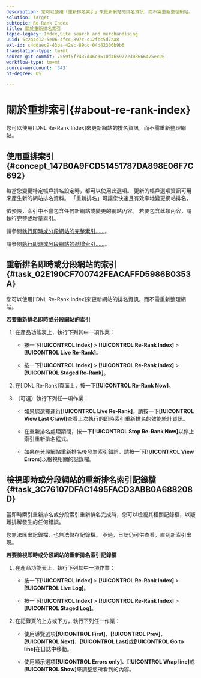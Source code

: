 ```yaml
---
description: 您可以使用「重新排名索引」來更新網站的排名資訊，而不需重新整理網站。
solution: Target
subtopic: Re-Rank Index
title: 關於重新排名索引
topic-legacy: Index,Site search and merchandising
uuid: 5c2a4c12-5e06-4fcc-897c-c12fcc5d7aa8
exl-id: c4ddaec9-43ba-42ec-89dc-04d42306b9b6
translation-type: tm+mt
source-git-commit: 7559f5f7437d46e3510d4659772308666425ec96
workflow-type: tm+mt
source-wordcount: '343'
ht-degree: 0%

---
```


# 關於重排索引{#about-re-rank-index}

您可以使用[!DNL Re-Rank Index]來更新網站的排名資訊，而不需重新整理網站。

## 使用重排索引{#concept_147B0A9FCD51451787DA898E06F7C692}

每當您變更特定帳戶排名設定時，都可以使用此選項。 更新的帳戶選項資訊可用來產生新的網站排名資料。 「重新排名」可讓您快速且有效率地變更網站排名。

依預設，索引中不會包含任何新網站或變更的網站內容。 若要包含此類內容，請執行完整或增量索引。

請參閱[執行即時或分段網站的完整索引……](../c-about-index-menu/c-about-full-index.md#task_F7FE04D8A1654A7787FCCA31B45EB42D)。

請參閱[執行即時或分段網站的遞增索引……](../c-about-index-menu/c-about-incremental-index.md#task_9BFB6157F3884B2FAECB7E0E9CA318CB)。

## 重新排名即時或分段網站的索引{#task_02E190CF700742FEACAFFD5986B0353A}

您可以使用[!DNL Re-Rank Index]來更新網站的排名資訊，而不需重新整理網站。

**若要重新排名即時或分段網站的索引**

1. 在產品功能表上，執行下列其中一項作業：

   * 按一下&#x200B;**[!UICONTROL Index]** > **[!UICONTROL Re-Rank Index]** > **[!UICONTROL Live Re-Rank]**。

   * 按一下&#x200B;**[!UICONTROL Index]** > **[!UICONTROL Re-Rank Index]** > **[!UICONTROL Staged Re-Rank]**。

1. 在[!DNL Re-Rank]頁面上，按一下&#x200B;**[!UICONTROL Re-Rank Now]**。
1. （可選）執行下列任一項作業：

   * 如果您選擇運行&#x200B;**[!UICONTROL Live Re-Rank]**，請按一下&#x200B;**[!UICONTROL View Last Crawl]**&#x200B;查看上次執行的即時索引重新排名的效能統計資訊。

   * 在重新排名處理期間，按一下&#x200B;**[!UICONTROL Stop Re-Rank Now]**&#x200B;以停止索引重新排名程式。
   * 如果在分段網站重新排名後發生索引錯誤，請按一下&#x200B;**[!UICONTROL View Errors]**&#x200B;以檢視相關的記錄檔。

## 檢視即時或分段網站的重新排名索引記錄檔{#task_3C76107DFAC1495FACD3ABB0A688208D}

當即時索引重新排名或分段索引重新排名完成時，您可以檢視其相關記錄檔，以疑難排解發生的任何錯誤。

您無法匯出記錄檔，也無法儲存記錄檔。 不過，日誌仍可供查看，直到新索引出現。

**若要檢視即時或分段網站的重新排名索引記錄檔**

1. 在產品功能表上，執行下列其中一項作業：

   * 按一下&#x200B;**[!UICONTROL Index]** > **[!UICONTROL Re-Rank Index]** > **[!UICONTROL Live Log]**。

   * 按一下&#x200B;**[!UICONTROL Index]** > **[!UICONTROL Re-Rank Index]** > **[!UICONTROL Staged Log]**。

1. 在記錄頁的上方或下方，執行下列任一作業：

   * 使用導覽選項&#x200B;**[!UICONTROL First]**、**[!UICONTROL Prev]**、**[!UICONTROL Next]**、**[!UICONTROL Last]**&#x200B;或&#x200B;**[!UICONTROL Go to line]**&#x200B;在日誌中移動。

   * 使用顯示選項&#x200B;**[!UICONTROL Errors only]**、**[!UICONTROL Wrap line]**&#x200B;或&#x200B;**[!UICONTROL Show]**&#x200B;來調整您所看到的內容。
